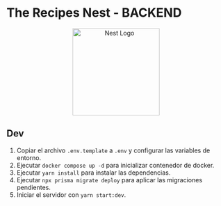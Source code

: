 # The Recipes Nest - BACKEND

<p align="center">
  <a href="http://nestjs.com/" target="blank"><img src="https://nestjs.com/img/logo-small.svg" width="200" alt="Nest Logo" /></a>
</p>

## Dev

1. Copiar el archivo `.env.template` a `.env` y configurar las variables de entorno.
2. Ejecutar `docker compose up -d` para inicializar contenedor de docker.
3. Ejecutar `yarn install` para instalar las dependencias.
4. Ejecutar `npx prisma migrate deploy` para aplicar las migraciones pendientes.
5. Iniciar el servidor con `yarn start:dev`.
